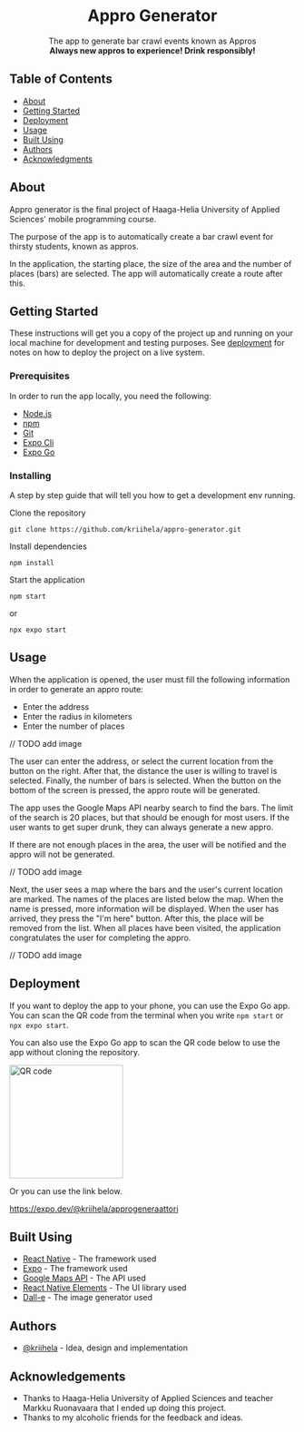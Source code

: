 <h1 align="center">Appro Generator</h1>

<p align="center"> The app to generate bar crawl events known as Appros <br>
<b> Always new appros to experience! Drink responsibly! </b>
</p>

## Table of Contents

- [About](#about)
- [Getting Started](#getting_started)
- [Deployment](#deployment)
- [Usage](#usage)
- [Built Using](#built_using)
- [Authors](#authors)
- [Acknowledgments](#acknowledgement)

## About <a name = "about"></a>

Appro generator is the final project of Haaga-Helia University of Applied Sciences' mobile programming course.

The purpose of the app is to automatically create a bar crawl event for thirsty students, known as appros.

In the application, the starting place, the size of the area and the number of places (bars) are selected. The app will automatically create a route after this.

## Getting Started <a name = "getting_started"></a>

These instructions will get you a copy of the project up and running on your local machine for development and testing purposes. See [deployment](#deployment) for notes on how to deploy the project on a live system.

### Prerequisites

In order to run the app locally, you need the following:
* [Node.js](https://nodejs.org/en/)
* [npm](https://docs.npmjs.com/downloading-and-installing-node-js-and-npm)
* [Git](https://www.git-scm.com/)
* [Expo Cli](https://docs.expo.dev/get-started/installation/#1-expo-cli)
* [Expo Go](https://docs.expo.dev/get-started/installation/#2-expo-go-app-for-android-and)

### Installing

A step by step guide that will tell you how to get a development env running.

Clone the repository

```
git clone https://github.com/kriihela/appro-generator.git
```

Install dependencies

```
npm install
```

Start the application

```
npm start
```
or
```
npx expo start
```

## Usage <a name="usage"></a>

When the application is opened, the user must fill the following information in order to generate an appro route:
* Enter the address
* Enter the radius in kilometers
* Enter the number of places

// TODO add image

The user can enter the address, or select the current location from the button on the right. After that, the distance the user is willing to travel is selected. Finally, the number of bars is selected. When the button on the bottom of the screen is pressed, the appro route will be generated.

The app uses the Google Maps API nearby search to find the bars. The limit of the search is 20 places, but that should be enough for most users. If the user wants to get super drunk, they can always generate a new appro.

If there are not enough places in the area, the user will be notified and the appro will not be generated.

// TODO add image

Next, the user sees a map where the bars and the user's current location are marked. The names of the places are listed below the map. When the name is pressed, more information will be displayed. When the user has arrived, they press the "I'm here" button. After this, the place will be removed from the list. When all places have been visited, the application congratulates the user for completing the appro.

// TODO add image


## Deployment <a name = "deployment"></a>

If you want to deploy the app to your phone, you can use the Expo Go app. You can scan the QR code from the terminal when you write `npm start` or `npx expo start`.

You can also use the Expo Go app to scan the QR code below to use the app without cloning the repository.

<img width=200px height=200px src="https://qr.expo.dev/expo-go?owner=kriihela&slug=approgeneraattori&releaseChannel=default&host=exp.host" alt="QR code"></a>

Or you can use the link below.

https://expo.dev/@kriihela/approgeneraattori

## Built Using <a name = "built_using"></a>

- [React Native](https://reactnative.dev/) - The framework used
- [Expo](https://expo.dev/) - The framework used
- [Google Maps API](https://developers.google.com/maps/documentation) - The API used
- [React Native Elements](https://reactnativeelements.com/) - The UI library used
- [Dall-e](https://openai.com/blog/dall-e/) - The image generator used

## Authors <a name = "authors"></a>

- [@kriihela](https://github.com/kriihela) - Idea, design and implementation

## Acknowledgements <a name = "acknowledgement"></a>

- Thanks to Haaga-Helia University of Applied Sciences and teacher Markku Ruonavaara that I ended up doing this project.
- Thanks to my alcoholic friends for the feedback and ideas.